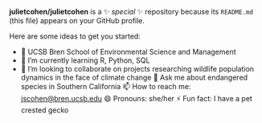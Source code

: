 
**julietcohen/julietcohen** is a ✨ _special_ ✨ repository because its `README.md` (this file) appears on your GitHub profile.

Here are some ideas to get you started:

* 🔭 UCSB Bren School of Environmental Science and Management 
* 🌱 I’m currently learning R, Python, SQL
* 👯 I’m looking to collaborate on projects researching wildlife population dynamics in the face of climate change
💬 Ask me about endangered species in Southern California
📫 How to reach me: jscohen@bren.ucsb.edu
😄 Pronouns: she/her
⚡ Fun fact: I have a pet crested gecko

